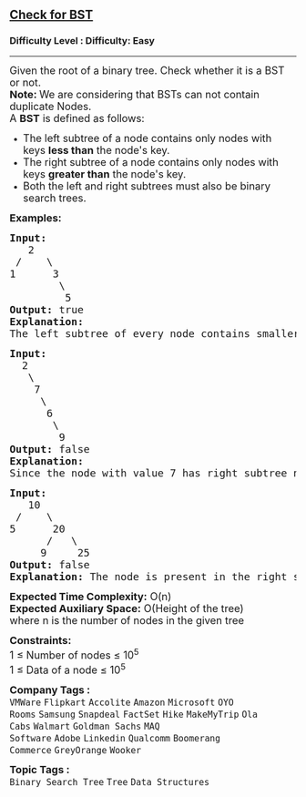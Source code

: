 <h2><a href="https://www.geeksforgeeks.org/problems/check-for-bst/1">Check for BST</a></h2><h3>Difficulty Level : Difficulty: Easy</h3><hr><div class="problems_problem_content__Xm_eO" style="user-select: auto;"><p style="user-select: auto;"><span style="font-size: 18px; user-select: auto;">Given the root of a&nbsp;binary tree. Check whether it is a BST or not.<br style="user-select: auto;"><strong style="user-select: auto;">Note: </strong>We are considering that BSTs can not contain duplicate Nodes.</span><br style="user-select: auto;"><span style="font-size: 18px; user-select: auto;">A&nbsp;<strong style="user-select: auto;">BST</strong>&nbsp;is defined as follows:</span></p>
<ul style="user-select: auto;">
<li style="user-select: auto;">
<div style="user-select: auto;"><span style="font-size: 18px; user-select: auto;">The left subtree of a node contains only nodes with keys <strong style="user-select: auto;">less than</strong> the node's key.</span></div>
</li>
<li style="user-select: auto;">
<div style="user-select: auto;"><span style="font-size: 18px; user-select: auto;">The right subtree of a node contains only nodes with keys <strong style="user-select: auto;">greater than</strong> the node's key.</span></div>
</li>
<li style="user-select: auto;">
<div style="user-select: auto;"><span style="font-size: 18px; user-select: auto;">Both the left and right subtrees must also be binary search trees.</span></div>
</li>
</ul>
<p style="user-select: auto;"><span style="font-size: 18px; user-select: auto;"><strong style="user-select: auto;">Examples:</strong></span></p>
<pre style="user-select: auto;"><span style="font-size: 18px; user-select: auto;"><strong style="user-select: auto;">Input:
</strong>&nbsp; &nbsp;2
 /&nbsp; &nbsp; \
1&nbsp; &nbsp; &nbsp; 3<br style="user-select: auto;">        \<br style="user-select: auto;">         5
<strong style="user-select: auto;">Output: </strong>true 
<strong style="user-select: auto;">Explanation: </strong></span>
<span style="font-size: 18px; user-select: auto;">The left subtree of every node contains smaller keys and right subtree of every node contains greater. Hence, the tree is a BST.</span></pre>
<pre style="user-select: auto;"><span style="font-size: 18px; user-select: auto;"><strong style="user-select: auto;">Input:
</strong>  2
&nbsp;  \
&nbsp;   7
&nbsp;    \
&nbsp;     6
&nbsp;      \
&nbsp;       9<br style="user-select: auto;"></span><span style="font-size: 18px; user-select: auto;"><strong style="user-select: auto;">Output: </strong>false 
<strong style="user-select: auto;">Explanation: </strong>
Since the node with value 7 has right subtree nodes with keys less than 7, this is not a BST.</span><span style="font-size: 18px; user-select: auto;"><strong style="user-select: auto;">&nbsp;</strong></span></pre>
<pre style="user-select: auto;"><span style="font-size: 18px; user-select: auto;"><strong style="user-select: auto;">Input:
</strong>  &nbsp;10
 /&nbsp; &nbsp; \
5&nbsp; &nbsp; &nbsp; 20<br style="user-select: auto;">      /   \<br style="user-select: auto;">     9     25
<strong style="user-select: auto;">Output: </strong>false
<strong style="user-select: auto;">Explanation: </strong>The node is present in the right subtree of 10, but it is smaller than 10.</span></pre>
<p style="user-select: auto;"><span style="font-size: 18px; user-select: auto;"><strong style="user-select: auto;">Expected Time Complexity:</strong> O(n)&nbsp;<br style="user-select: auto;"><strong style="user-select: auto;">Expected Auxiliary Space:</strong> O(Height of the tree)<br style="user-select: auto;">where n is the number of nodes in the given tree<br style="user-select: auto;"></span></p>
<p style="user-select: auto;"><span style="font-size: 18px; user-select: auto;"><strong style="user-select: auto;">Constraints:<br style="user-select: auto;"></strong></span><span style="font-size: 18px; user-select: auto;">1 ≤ Number of nodes ≤ 10<sup style="user-select: auto;">5<br style="user-select: auto;"></sup></span><span style="font-size: 18px; user-select: auto;">1 ≤ Data of a node ≤ 10<sup style="user-select: auto;">5</sup></span></p></div><p><span style=font-size:18px><strong>Company Tags : </strong><br><code>VMWare</code>&nbsp;<code>Flipkart</code>&nbsp;<code>Accolite</code>&nbsp;<code>Amazon</code>&nbsp;<code>Microsoft</code>&nbsp;<code>OYO Rooms</code>&nbsp;<code>Samsung</code>&nbsp;<code>Snapdeal</code>&nbsp;<code>FactSet</code>&nbsp;<code>Hike</code>&nbsp;<code>MakeMyTrip</code>&nbsp;<code>Ola Cabs</code>&nbsp;<code>Walmart</code>&nbsp;<code>Goldman Sachs</code>&nbsp;<code>MAQ Software</code>&nbsp;<code>Adobe</code>&nbsp;<code>Linkedin</code>&nbsp;<code>Qualcomm</code>&nbsp;<code>Boomerang Commerce</code>&nbsp;<code>GreyOrange</code>&nbsp;<code>Wooker</code>&nbsp;<br><p><span style=font-size:18px><strong>Topic Tags : </strong><br><code>Binary Search Tree</code>&nbsp;<code>Tree</code>&nbsp;<code>Data Structures</code>&nbsp;
